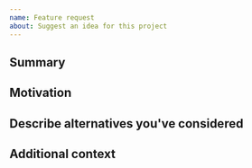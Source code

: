```yaml
---
name: Feature request
about: Suggest an idea for this project
---
```


<!--

Have you read VITALam's Code of Conduct? By filing an Issue, you are expected to comply with it, including treating everyone with respect: https://github.com/digicatapult/vitalam-demo-client/.github/blob/main/CODE_OF_CONDUCT.md

---
Also note that the Digital Catapult team has finite resources so it's unlikely that we'll work on feature requests. If we're interested in a particular feature however, we'll follow up and ask you to submit an RFC to talk about it in more detail.

-->

## Summary

<!-- One paragraph explanation of the feature. -->

## Motivation

<!-- Why are we doing this? What use cases does it support? What is the expected outcome? -->

## Describe alternatives you've considered

<!-- A clear and concise description of the alternative solutions you've considered. Be sure to explain why VITALam's existing customisability isn't suitable for this feature. -->

## Additional context

<!-- Add any other context or screenshots about the feature request here. -->
